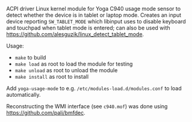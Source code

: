 ACPI driver Linux kernel module for Yoga C940 usage mode sensor to detect whether the device is in tablet or laptop mode. Creates an input device reporting `SW_TABLET_MODE` which libinput uses to disable keyboard and touchpad when tablet mode is entered; can also be used with https://github.com/alesguzik/linux_detect_tablet_mode. 

Usage:

* `make` to build
* `make load` as root to load the module for testing
* `make unload` as root to unload the module
* `make install` as root to install

Add `yoga-usage-mode` to e.g. `/etc/modules-load.d/modules.conf` to load automatically.

Reconstructing the WMI interface (see `c940.mof`) was done using https://github.com/pali/bmfdec.
